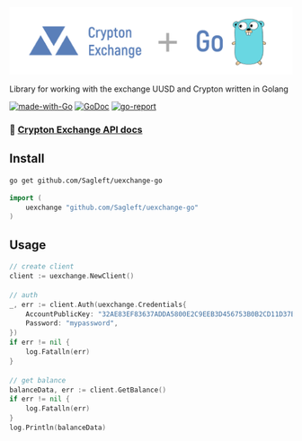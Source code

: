 ![logo](logo.png)

Library for working with the exchange UUSD and Crypton written in Golang

[![made-with-Go](https://img.shields.io/badge/Made%20with-Go-1f425f.svg)](http://golang.org)
[![GoDoc](https://godoc.org/github.com/sagleft/uexchange-go?status.svg)](https://godoc.org/gopkg.in/sagleft/uexchange-go.v1)
[![go-report](https://goreportcard.com/badge/github.com/Sagleft/uexchange-go)](https://goreportcard.com/report/github.com/Sagleft/uexchange-go)

### :link: [Crypton Exchange API docs](https://crp.is/api-doc/)

Install
-----

```bash
go get github.com/Sagleft/uexchange-go
```

```go
import (
	uexchange "github.com/Sagleft/uexchange-go"
)
```

Usage
-----

```go
// create client
client := uexchange.NewClient()

// auth
_, err := client.Auth(uexchange.Credentials{
    AccountPublicKey: "32AE83EF83637ADDA5800E2C9EEB3D456753B0B2CD11D37B90DFA1A1592ED952",
    Password: "mypassword",
})
if err != nil {
    log.Fatalln(err)
}

// get balance
balanceData, err := client.GetBalance()
if err != nil {
    log.Fatalln(err)
}
log.Println(balanceData)

```
